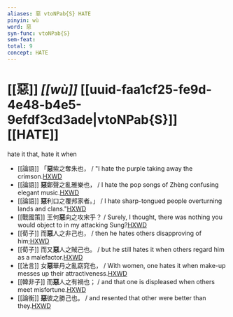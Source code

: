 ```yaml
---
aliases: 惡 vtoNPab{S} HATE
pinyin: wù
word: 惡
syn-func: vtoNPab{S}
sem-feat: 
total: 9
concept: HATE 
---
```

# [[惡]] *[[wù]]*  [[uuid-faa1cf25-fe9d-4e48-b4e5-9efdf3cd3ade|vtoNPab{S}]] [[HATE]]
hate it that, hate it when
 - [[論語]] 「**惡**紫之奪朱也， / "I hate the purple taking away the crimson.[HXWD](https://hxwd.org/textview.html?location=KR1h0004_tls_017-30a.3)
 - [[論語]] **惡**鄭聲之亂雅樂也， / I hate the pop songs of Zhèng confusing elegant music.[HXWD](https://hxwd.org/textview.html?location=KR1h0004_tls_017-30a.4)
 - [[論語]] **惡**利口之覆邦家者。」 / I hate sharp-tongued people overturning lands and clans."[HXWD](https://hxwd.org/textview.html?location=KR1h0004_tls_017-31a.1)
 - [[戰國策]] 王何**惡**向之攻宋乎？ / Surely, I thought, there was nothing you would object to in my attacking Sung?[HXWD](https://hxwd.org/textview.html?location=KR2e0003_tls_049-1a.14)
 - [[荀子]] 而**惡**人之非己也， / then he hates others disapproving of him;[HXWD](https://hxwd.org/textview.html?location=KR3a0002_tls_002-1a.25)
 - [[荀子]] 而又**惡**人之賊己也。
                     / but he still hates it when others regard him as a malefactor.[HXWD](https://hxwd.org/textview.html?location=KR3a0002_tls_002-1a.30)
 - [[法言]] 女**惡**華丹之亂窈窕也， / With women, one hates it when make-up messes up their attractiveness.[HXWD](https://hxwd.org/textview.html?location=KR3a0009_tls_002-5a.5)
 - [[韓非子]] 而**惡**人之有禍也； / and that one is displeased when others meet misfortune.[HXWD](https://hxwd.org/textview.html?location=KR3c0005_tls_020-8a.5)
 - [[論衡]] **惡**彼之勝己也。 / and resented that other were better than they.[HXWD](https://hxwd.org/textview.html?location=KR3j0080_tls_002-7a.14)